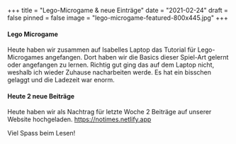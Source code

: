 +++
title = "Lego-Microgame & neue Einträge"
date = "2021-02-24"
draft = false
pinned = false
image = "lego-microgame-featured-800x445.jpg"
+++
#### Lego Microgame

Heute haben wir zusammen auf Isabelles Laptop das Tutorial für Lego-Microgames angefangen. Dort haben wir die Basics dieser Spiel-Art gelernt oder angefangen zu lernen. Richtig gut ging das auf dem Laptop nicht, weshalb ich wieder Zuhause nacharbeiten werde. Es hat ein bisschen gelaggt und die Ladezeit war enorm.

#### Heute 2 neue Beiträge

Heute haben wir als Nachtrag für letzte Woche 2 Beiträge auf unserer Website hochgeladen. <https://notimes.netlify.app>

Viel Spass beim Lesen!